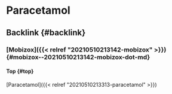 # Paracetamol


## Backlink {#backlink}


### [Mobizox]({{< relref "20210510213142-mobizox" >}}) {#mobizox--20210510213142-mobizox-dot-md}


#### Top {#top}

[Paracetamol]({{< relref "20210510213313-paracetamol" >}})

